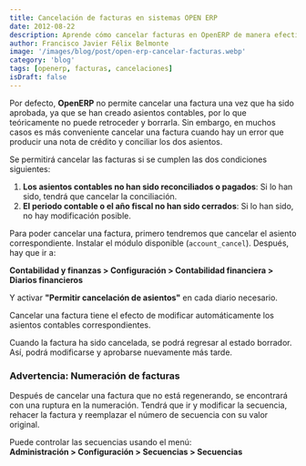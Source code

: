 ```yaml
---
title: Cancelación de facturas en sistemas OPEN ERP
date: 2012-08-22
description: Aprende cómo cancelar facturas en OpenERP de manera efectiva, cumpliendo con las condiciones necesarias y evitando errores comunes en la gestión contable.
author: Francisco Javier Félix Belmonte
image: '/images/blog/post/open-erp-cancelar-facturas.webp'
category: 'blog'
tags: [openerp, facturas, cancelaciones]
isDraft: false
---
```


Por defecto, **OpenERP** no permite cancelar una factura una vez que ha sido aprobada, ya que se han creado asientos contables, por lo que teóricamente no puede retroceder y borrarla. Sin embargo, en muchos casos es más conveniente cancelar una factura cuando hay un error que producir una nota de crédito y conciliar los dos asientos.

Se permitirá cancelar las facturas si se cumplen las dos condiciones siguientes:

1. **Los asientos contables no han sido reconciliados o pagados**: Si lo han sido, tendrá que cancelar la conciliación.
2. **El periodo contable o el año fiscal no han sido cerrados**: Si lo han sido, no hay modificación posible.

Para poder cancelar una factura, primero tendremos que cancelar el asiento correspondiente. Instalar el módulo disponible (`account_cancel`). Después, hay que ir a:

**Contabilidad y finanzas > Configuración > Contabilidad financiera > Diarios financieros**

Y activar **"Permitir cancelación de asientos"** en cada diario necesario.

Cancelar una factura tiene el efecto de modificar automáticamente los asientos contables correspondientes.

Cuando la factura ha sido cancelada, se podrá regresar al estado borrador. Así, podrá modificarse y aprobarse nuevamente más tarde.

### Advertencia: Numeración de facturas

Después de cancelar una factura que no está regenerando, se encontrará con una ruptura en la numeración. Tendrá que ir y modificar la secuencia, rehacer la factura y reemplazar el número de secuencia con su valor original.

Puede controlar las secuencias usando el menú:  
**Administración > Configuración > Secuencias > Secuencias**
